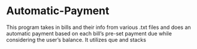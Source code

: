 # Automatic-Payment

This program takes in bills and their info from various .txt files and does an automatic payment based on each bill’s pre-set payment due while considering the user’s balance. It utilizes que and stacks
